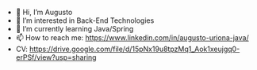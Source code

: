 - 👋 Hi, I’m Augusto
- 👀 I’m interested in Back-End Technologies
- 🌱 I’m currently learning Java/Spring
- 📫 How to reach me: https://www.linkedin.com/in/augusto-uriona-java/
- CV: https://drive.google.com/file/d/15pNx19u8tpzMq1_Aok1xeujgq0-erPSf/view?usp=sharing

<!---
aguriona/aguriona is a ✨ special ✨ repository because its `README.md` (this file) appears on your GitHub profile.
You can click the Preview link to take a look at your changes.
--->
